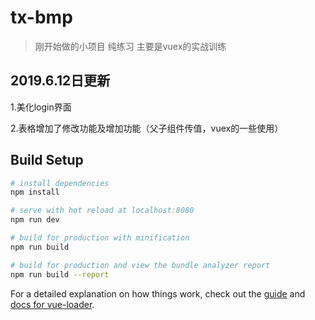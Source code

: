 # tx-bmp

> 刚开始做的小项目  纯练习  主要是vuex的实战训练

## 2019.6.12日更新
1.美化login界面

2.表格增加了修改功能及增加功能（父子组件传值，vuex的一些使用）


## Build Setup

``` bash
# install dependencies
npm install

# serve with hot reload at localhost:8080
npm run dev

# build for production with minification
npm run build

# build for production and view the bundle analyzer report
npm run build --report
```

For a detailed explanation on how things work, check out the [guide](http://vuejs-templates.github.io/webpack/) and [docs for vue-loader](http://vuejs.github.io/vue-loader).
